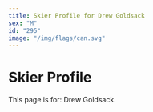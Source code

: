 ```yaml
---
title: Skier Profile for Drew Goldsack
sex: "M"
id: "295"
image: "/img/flags/can.svg" 
---
```


# Skier Profile

This page is for: Drew Goldsack.
    